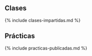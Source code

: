 
## Clases 

{% include clases-impartidas.md %}

## Prácticas

{% include practicas-publicadas.md  %}

